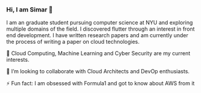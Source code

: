 ### Hi, I am Simar 👋

I am an graduate student pursuing computer science at NYU and exploring multiple domains of the field. I discovered flutter through an interest in front end development. I have written research papers and am currently under the process of writing a paper on cloud technologies. 

🔭 Cloud Computing, Machine Learning and Cyber Security are my current interests.

👯 I’m looking to collaborate with Cloud Architects and DevOp enthusiasts.

⚡ Fun fact: I am obsessed with Formula1 and got to know about AWS from it

<!--
**simarmehta/simarmehta** is a ✨ _special_ ✨ repository because its `README.md` (this file) appears on your GitHub profile.

Here are some ideas to get you started:

- 🔭 Cloud Computing and Cyber Security are one of my few intersts I’m currently working on ...
- 🌱 I’m currently learning ...
- 👯 I’m looking to collaborate on ...
- 🤔 I’m looking for help with ...
- 💬 Ask me about ...
- 📫 How to reach me: ...
- 😄 Pronouns: ...
- ⚡ Fun fact: ...
-->
